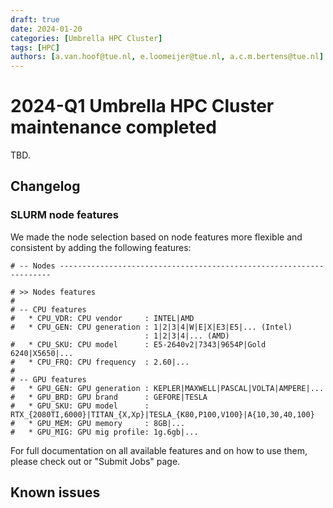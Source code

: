 ```yaml
---
draft: true
date: 2024-01-20
categories: [Umbrella HPC Cluster]
tags: [HPC]
authors: [a.van.hoof@tue.nl, e.loomeijer@tue.nl, a.c.m.bertens@tue.nl]
---
```


# 2024-Q1 Umbrella HPC Cluster maintenance completed 

TBD.

<!-- more -->

## Changelog

### SLURM node features

We made the node selection based on node features more flexible and consistent by adding the following features:

```
# -- Nodes --------------------------------------------------------------------

# >> Nodes features
#
# -- CPU features
#   * CPU_VDR: CPU vendor     : INTEL|AMD
#   * CPU_GEN: CPU generation : 1|2|3|4|W|E|X|E3|E5|... (Intel)
                              : 1|2|3|4|... (AMD)
#   * CPU_SKU: CPU model      : E5-2640v2|7343|9654P|Gold 6240|X5650|...
#   * CPU_FRQ: CPU frequency  : 2.60|...
#
# -- GPU features
#   * GPU_GEN: GPU generation : KEPLER|MAXWELL|PASCAL|VOLTA|AMPERE|...
#   * GPU_BRD: GPU brand      : GEFORE|TESLA
#   * GPU_SKU: GPU model      : RTX_{2080TI,6000}|TITAN_{X,Xp}|TESLA_{K80,P100,V100}|A{10,30,40,100}
#   * GPU_MEM: GPU memory     : 8GB|...
#   * GPU_MIG: GPU mig profile: 1g.6gb|...
```

For full documentation on all available features and on how to use them, please check out or "Submit Jobs" page.

## Known issues
